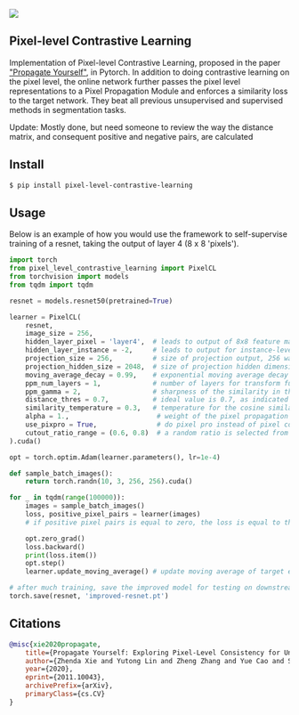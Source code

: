 <img src="./propagate.png"></img>

## Pixel-level Contrastive Learning

Implementation of Pixel-level Contrastive Learning, proposed in the paper <a href="https://arxiv.org/abs/2011.10043">"Propagate Yourself"</a>, in Pytorch. In addition to doing contrastive learning on the pixel level, the online network further passes the pixel level representations to a Pixel Propagation Module and enforces a similarity loss to the target network. They beat all previous unsupervised and supervised methods in segmentation tasks.

Update: Mostly done, but need someone to review the way the distance matrix, and consequent positive and negative pairs, are calculated

## Install

```bash
$ pip install pixel-level-contrastive-learning
```

## Usage

Below is an example of how you would use the framework to self-supervise training of a resnet, taking the output of layer 4 (8 x 8 'pixels').


```python
import torch
from pixel_level_contrastive_learning import PixelCL
from torchvision import models
from tqdm import tqdm

resnet = models.resnet50(pretrained=True)

learner = PixelCL(
    resnet,
    image_size = 256,
    hidden_layer_pixel = 'layer4',  # leads to output of 8x8 feature map for pixel-level learning
    hidden_layer_instance = -2,     # leads to output for instance-level learning
    projection_size = 256,          # size of projection output, 256 was used in the paper
    projection_hidden_size = 2048,  # size of projection hidden dimension, paper used 2048
    moving_average_decay = 0.99,    # exponential moving average decay of target encoder
    ppm_num_layers = 1,             # number of layers for transform function in the pixel propagation module, 1 was optimal
    ppm_gamma = 2,                  # sharpness of the similarity in the pixel propagation module, already at optimal value of 2
    distance_thres = 0.7,           # ideal value is 0.7, as indicated in the paper, which makes the assumption of each feature map's pixel diagonal distance to be 1 (still unclear)
    similarity_temperature = 0.3,   # temperature for the cosine similarity for the pixel contrastive loss
    alpha = 1.,                      # weight of the pixel propagation loss (pixpro) vs pixel CL loss
    use_pixpro = True,               # do pixel pro instead of pixel contrast loss, defaults to pixpro, since it is the best one
    cutout_ratio_range = (0.6, 0.8)  # a random ratio is selected from this range for the random cutout
).cuda()

opt = torch.optim.Adam(learner.parameters(), lr=1e-4)

def sample_batch_images():
    return torch.randn(10, 3, 256, 256).cuda()

for _ in tqdm(range(100000)):
    images = sample_batch_images()
    loss, positive_pixel_pairs = learner(images)
    # if positive pixel pairs is equal to zero, the loss is equal to the instance level loss

    opt.zero_grad()
    loss.backward()
    print(loss.item())
    opt.step()
    learner.update_moving_average() # update moving average of target encoder

# after much training, save the improved model for testing on downstream task
torch.save(resnet, 'improved-resnet.pt')
```

## Citations

```bibtex
@misc{xie2020propagate,
    title={Propagate Yourself: Exploring Pixel-Level Consistency for Unsupervised Visual Representation Learning}, 
    author={Zhenda Xie and Yutong Lin and Zheng Zhang and Yue Cao and Stephen Lin and Han Hu},
    year={2020},
    eprint={2011.10043},
    archivePrefix={arXiv},
    primaryClass={cs.CV}
}
```
